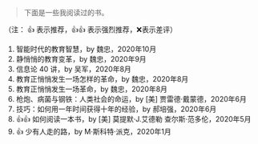> 下面是一些我阅读过的书。

（注： 👍 表示推荐，👍👍 表示强烈推荐，❌表示差评）

1. 智能时代的教育智慧，by 魏忠，2020年10月
1. 静悄悄的教育变革，by 魏忠，2020年9月
1. 信息论 40 讲，by 吴军，2020年8月
1. 教育正悄悄发生一场怎样的革命，by 魏忠，2020年8月
1. 教育正悄悄发生一场革命，by 魏忠，2020年8月
1. 枪炮、病菌与钢铁：人类社会的命运，by [美] 贾雷德·戴蒙德，2020年6月
1. 技巧：如何用一年时间获得十年的经验，by 郝培强，2020年6月
1. 👍👍 如何阅读一本书，by [美] 莫提默·J.艾德勒 查尔斯·范多伦，2020年5月
1. 👍 少有人走的路，by M·斯科特·派克，2020年1月
